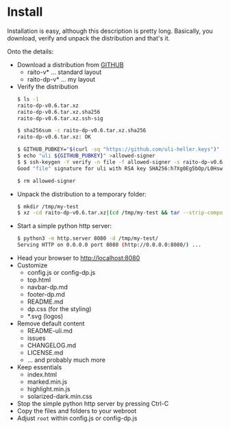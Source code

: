 # Install

Installation is easy, although this description
is pretty long. Basically, you download, verify and unpack
the distribution and that's it.

Onto the details:

- Download a distribution from [GITHUB](https://github.com/uli-heller/raito/releases/latest)
    - raito-v* ... standard layout
    - raito-dp-v* ... my layout
- Verify the distribution
    ```sh
    $ ls -1
    raito-dp-v0.6.tar.xz
    raito-dp-v0.6.tar.xz.sha256
    raito-dp-v0.6.tar.xz.ssh-sig

    $ sha256sum -c raito-dp-v0.6.tar.xz.sha256 
    raito-dp-v0.6.tar.xz: OK

    $ GITHUB_PUBKEY="$(curl -sq "https://github.com/uli-heller.keys")"
    $ echo "uli ${GITHUB_PUBKEY}" >allowed-signer
    $ $ ssh-keygen -Y verify -n file -f allowed-signer -s raito-dp-v0.6.tar.xz.ssh-sig -I uli <raito-dp-v0.6.tar.xz
    Good "file" signature for uli with RSA key SHA256:h7Xg0Eg5bOp/L0HswSMtwxs0lbNX0hOtRmBqX5qjseg

    $ rm allowed-signer
    ```
- Unpack the distribution to a temporary folder:
    ```sh
    $ mkdir /tmp/my-test
    $ xz -cd raito-dp-v0.6.tar.xz|(cd /tmp/my-test && tar --strip-components=1 -xf -)
    ```
- Start a simple python http server:
    ```sh
    $ python3 -m http.server 8080 -d /tmp/my-test/
    Serving HTTP on 0.0.0.0 port 8080 (http://0.0.0.0:8080/) ...
    ```
- Head your browser to [http://localhost:8080](http://localhost:8080)
- Customize
    - config.js or config-dp.js
    - top.html
    - navbar-dp.md
    - footer-dp.md
    - README.md
    - dp.css (for the styling)
    - *.svg (logos)
- Remove default content
    - README-uli.md
    - issues
    - CHANGELOG.md
    - LICENSE.md
    - ... and probably much more
- Keep essentials
    - index.html
    - marked.min.js
    - highlight.min.js
    - solarized-dark.min.css
- Stop the simple python http server by pressing Ctrl-C
- Copy the files and folders to your webroot
- Adjust `root` within config.js or config-dp.js
